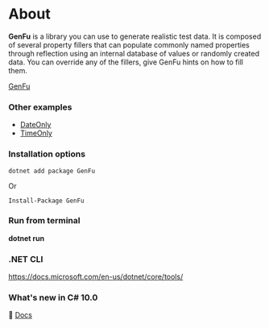 # About

**GenFu** is a library you can use to generate realistic test data. It is composed of several property fillers that can populate commonly named properties through reflection using an internal database of values or randomly created data. You can override any of the fillers, give GenFu hints on how to fill them.

[GenFu](https://github.com/MisterJames/GenFu)

### Other examples

- [DateOnly](https://docs.microsoft.com/en-us/dotnet/api/system.dateonly?view=net-6.0)
- [TimeOnly](https://docs.microsoft.com/en-us/dotnet/api/system.timeonly?view=net-6.0)


### Installation options

```
dotnet add package GenFu
```

Or

```
Install-Package GenFu
```

### Run from terminal

**dotnet run**

### .NET CLI

https://docs.microsoft.com/en-us/dotnet/core/tools/

### What's new in C# 10.0

:small_blue_diamond: [Docs](https://docs.microsoft.com/en-us/dotnet/csharp/whats-new/csharp-10)

